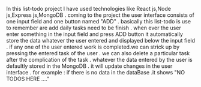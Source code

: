 In this list-todo project I have used technologies like React js,Node js,Express js,MongoDB .
coming to the project the user interface consists of one input field and one button named "ADD" .
basically this list-todo is use to remember are add daily tasks need to be finish .
when ever the user enter something in the input field and press ADD button it automatically store the data whatever the user entered and displayed below the input field .
if any one of the user entered work is completed.we can strick up by pressing the entered task of the user .
we can also delete a particular task after the complication of the task .
whatever the data entered by the user is defaultly stored in the MongoDB .
it will update changes in the user interface .
for example : if there is no data in the dataBase .it shows "NO TODOS HERE ...."
